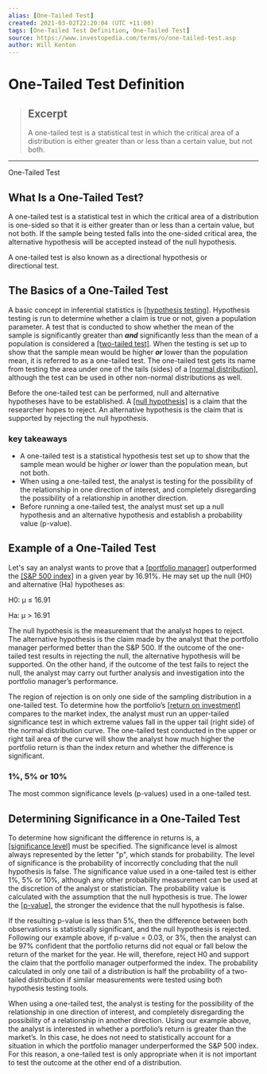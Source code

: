 ```yaml
---
alias: [One-Tailed Test]
created: 2021-03-02T22:20:04 (UTC +11:00)
tags: [One-Tailed Test Definition, One-Tailed Test]
source: https://www.investopedia.com/terms/o/one-tailed-test.asp
author: Will Kenton
---
```


# One-Tailed Test Definition

> ## Excerpt
> A one-tailed test is a statistical test in which the critical area of a distribution is either greater than or less than a certain value, but not both.

---

One-Tailed Test
## What Is a One-Tailed Test?

A one-tailed test is a statistical test in which the critical area of a distribution is one-sided so that it is either greater than or less than a certain value, but not both. If the sample being tested falls into the one-sided critical area, the alternative hypothesis will be accepted instead of the null hypothesis.

A one-tailed test is also known as a directional hypothesis or directional test.

## The Basics of a One-Tailed Test

A basic concept in inferential statistics is [[hypothesis testing]](https://www.investopedia.com/terms/h/hypothesistesting.asp). Hypothesis testing is run to determine whether a claim is true or not, given a population parameter. A test that is conducted to show whether the mean of the sample is significantly greater than **_and_** significantly less than the mean of a population is considered a [[two-tailed test]](https://www.investopedia.com/terms/t/two-tailed-test.asp). When the testing is set up to show that the sample mean would be higher **_or_** lower than the population mean, it is referred to as a one-tailed test. The one-tailed test gets its name from testing the area under one of the tails (sides) of a [[normal distribution]](https://www.investopedia.com/terms/n/normaldistribution.asp), although the test can be used in other non-normal distributions as well.

Before the one-tailed test can be performed, null and alternative hypotheses have to be established. A [[null hypothesis]](https://www.investopedia.com/terms/n/null_hypothesis.asp) is a claim that the researcher hopes to reject. An alternative hypothesis is the claim that is supported by rejecting the null hypothesis.

### key takeaways

-   A one-tailed test is a statistical hypothesis test set up to show that the sample mean would be higher _or_ lower than the population mean, but not both.
-   When using a one-tailed test, the analyst is testing for the possibility of the relationship in one direction of interest, and completely disregarding the possibility of a relationship in another direction.
-   Before running a one-tailed test, the analyst must set up a null hypothesis and an alternative hypothesis and establish a probability value (p-value).

## Example of a One-Tailed Test

Let's say an analyst wants to prove that a [[portfolio manager]](https://www.investopedia.com/terms/p/portfoliomanager.asp) outperformed the [[S&P 500 index]](https://www.investopedia.com/terms/s/sp500.asp) in a given year by 16.91%. He may set up the null (H0) and alternative (Ha) hypotheses as:

H0: μ ≤ 16.91

Ha: μ > 16.91

The null hypothesis is the measurement that the analyst hopes to reject. The alternative hypothesis is the claim made by the analyst that the portfolio manager performed better than the S&P 500. If the outcome of the one-tailed test results in rejecting the null, the alternative hypothesis will be supported. On the other hand, if the outcome of the test fails to reject the null, the analyst may carry out further analysis and investigation into the portfolio manager’s performance.

The region of rejection is on only one side of the sampling distribution in a one-tailed test. To determine how the portfolio’s [[return on investment]](https://www.investopedia.com/terms/r/returnoninvestment.asp) compares to the market index, the analyst must run an upper-tailed significance test in which extreme values fall in the upper tail (right side) of the normal distribution curve. The one-tailed test conducted in the upper or right tail area of the curve will show the analyst how much higher the portfolio return is than the index return and whether the difference is significant.

### 1%, 5% or 10%

The most common significance levels (p-values) used in a one-tailed test.

## Determining Significance in a One-Tailed Test

To determine how significant the difference in returns is, a [[significance level]](https://www.investopedia.com/terms/s/statistically_significant.asp) must be specified. The significance level is almost always represented by the letter "p", which stands for probability. The level of significance is the probability of incorrectly concluding that the null hypothesis is false. The significance value used in a one-tailed test is either 1%, 5% or 10%, although any other probability measurement can be used at the discretion of the analyst or statistician. The probability value is calculated with the assumption that the null hypothesis is true. The lower the [[p-value]](https://www.investopedia.com/terms/p/p-value.asp), the stronger the evidence that the null hypothesis is false.

If the resulting p-value is less than 5%, then the difference between both observations is statistically significant, and the null hypothesis is rejected. Following our example above, if p-value = 0.03, or 3%, then the analyst can be 97% confident that the portfolio returns did not equal or fall below the return of the market for the year. He will, therefore, reject H0 and support the claim that the portfolio manager outperformed the index. The probability calculated in only one tail of a distribution is half the probability of a two-tailed distribution if similar measurements were tested using both hypothesis testing tools.

When using a one-tailed test, the analyst is testing for the possibility of the relationship in one direction of interest, and completely disregarding the possibility of a relationship in another direction. Using our example above, the analyst is interested in whether a portfolio’s return is greater than the market’s. In this case, he does not need to statistically account for a situation in which the portfolio manager underperformed the S&P 500 index. For this reason, a one-tailed test is only appropriate when it is not important to test the outcome at the other end of a distribution.
